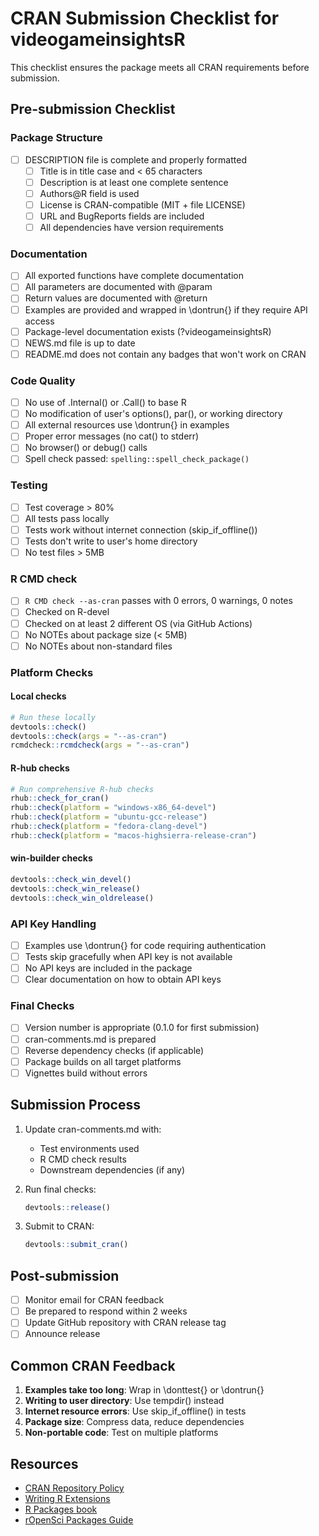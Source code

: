 # CRAN Submission Checklist for videogameinsightsR

This checklist ensures the package meets all CRAN requirements before submission.

## Pre-submission Checklist

### Package Structure
- [ ] DESCRIPTION file is complete and properly formatted
  - [ ] Title is in title case and < 65 characters
  - [ ] Description is at least one complete sentence
  - [ ] Authors@R field is used
  - [ ] License is CRAN-compatible (MIT + file LICENSE)
  - [ ] URL and BugReports fields are included
  - [ ] All dependencies have version requirements

### Documentation
- [ ] All exported functions have complete documentation
- [ ] All parameters are documented with @param
- [ ] Return values are documented with @return
- [ ] Examples are provided and wrapped in \dontrun{} if they require API access
- [ ] Package-level documentation exists (?videogameinsightsR)
- [ ] NEWS.md file is up to date
- [ ] README.md does not contain any badges that won't work on CRAN

### Code Quality
- [ ] No use of .Internal() or .Call() to base R
- [ ] No modification of user's options(), par(), or working directory
- [ ] All external resources use \dontrun{} in examples
- [ ] Proper error messages (no cat() to stderr)
- [ ] No browser() or debug() calls
- [ ] Spell check passed: `spelling::spell_check_package()`

### Testing
- [ ] Test coverage > 80%
- [ ] All tests pass locally
- [ ] Tests work without internet connection (skip_if_offline())
- [ ] Tests don't write to user's home directory
- [ ] No test files > 5MB

### R CMD check
- [ ] `R CMD check --as-cran` passes with 0 errors, 0 warnings, 0 notes
- [ ] Checked on R-devel
- [ ] Checked on at least 2 different OS (via GitHub Actions)
- [ ] No NOTEs about package size (< 5MB)
- [ ] No NOTEs about non-standard files

### Platform Checks

#### Local checks
```r
# Run these locally
devtools::check()
devtools::check(args = "--as-cran")
rcmdcheck::rcmdcheck(args = "--as-cran")
```

#### R-hub checks
```r
# Run comprehensive R-hub checks
rhub::check_for_cran()
rhub::check(platform = "windows-x86_64-devel")
rhub::check(platform = "ubuntu-gcc-release")
rhub::check(platform = "fedora-clang-devel")
rhub::check(platform = "macos-highsierra-release-cran")
```

#### win-builder checks
```r
devtools::check_win_devel()
devtools::check_win_release()
devtools::check_win_oldrelease()
```

### API Key Handling
- [ ] Examples use \dontrun{} for code requiring authentication
- [ ] Tests skip gracefully when API key is not available
- [ ] No API keys are included in the package
- [ ] Clear documentation on how to obtain API keys

### Final Checks
- [ ] Version number is appropriate (0.1.0 for first submission)
- [ ] cran-comments.md is prepared
- [ ] Reverse dependency checks (if applicable)
- [ ] Package builds on all target platforms
- [ ] Vignettes build without errors

## Submission Process

1. Update cran-comments.md with:
   - Test environments used
   - R CMD check results
   - Downstream dependencies (if any)

2. Run final checks:
   ```r
   devtools::release()
   ```

3. Submit to CRAN:
   ```r
   devtools::submit_cran()
   ```

## Post-submission

- [ ] Monitor email for CRAN feedback
- [ ] Be prepared to respond within 2 weeks
- [ ] Update GitHub repository with CRAN release tag
- [ ] Announce release

## Common CRAN Feedback

1. **Examples take too long**: Wrap in \donttest{} or \dontrun{}
2. **Writing to user directory**: Use tempdir() instead
3. **Internet resource errors**: Use skip_if_offline() in tests
4. **Package size**: Compress data, reduce dependencies
5. **Non-portable code**: Test on multiple platforms

## Resources

- [CRAN Repository Policy](https://cran.r-project.org/web/packages/policies.html)
- [Writing R Extensions](https://cran.r-project.org/doc/manuals/r-release/R-exts.html)
- [R Packages book](https://r-pkgs.org/)
- [rOpenSci Packages Guide](https://devguide.ropensci.org/)